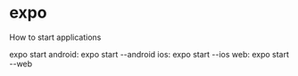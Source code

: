 # expo

How to start applications

expo start
android: expo start --android
ios: expo start --ios
web: expo start --web